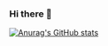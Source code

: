 ### Hi there 👋


[![Anurag's GitHub stats](https://github-readme-stats.vercel.app/api?username=omagrawal1111)](https://github.com/anuraghazra/github-readme-stats)
<!--
**omagrawal1111/omagrawal1111** is a ✨ _special_ ✨ repository because its `README.md` (this file) appears on your GitHub profile.

Here are some ideas to get you started:

- 🔭 I’m currently working on ...
- 🌱 I’m currently learning ...
- 👯 I’m looking to collaborate on ...
- 🤔 I’m looking for help with ...
- 💬 Ask me about ...
- 📫 How to reach me: ...
- 😄 Pronouns: ...
- ⚡ Fun fact: ...
-->
